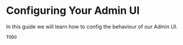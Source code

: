 <!--[meta]
section: guides
title: Configuring Your Admin UI
[meta]-->

# Configuring Your Admin UI

In this guide we will learn how to config the behaviour of our Admin UI.

```DOCS_TODO
TODO
```

